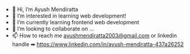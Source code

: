 - 👋 Hi, I’m Ayush Mendiratta
- 👀 I’m interested in learning web development!
- 🌱 I’m currently learning frontend web development
- 💞️ I’m looking to collaborate on ...
- 📫 How to reach me ayushmendiratta2003@gmail.com or linkedin handle ➡ https://www.linkedin.com/in/ayush-mendiratta-437a26252

<!---
ayushx237/ayushx237 is a ✨ special ✨ repository because its `README.md` (this file) appears on your GitHub profile.
You can click the Preview link to take a look at your changes.
--->
